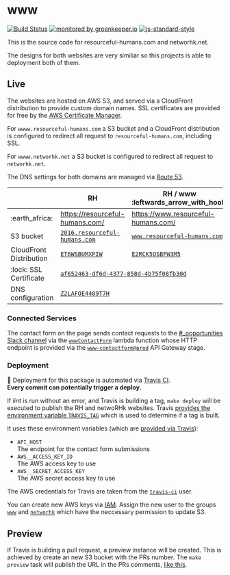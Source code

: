 # www

[![Build Status](https://travis-ci.org/ResourcefulHumans/www.svg)](https://travis-ci.org/ResourcefulHumans/www)
[![monitored by greenkeeper.io](https://img.shields.io/badge/greenkeeper.io-monitored-brightgreen.svg)](http://greenkeeper.io/) 
[![js-standard-style](https://img.shields.io/badge/code%20style-standard-brightgreen.svg)](http://standardjs.com/)

This is the source code for resourceful-humans.com and networhk.net.

The designs for both websites are very similiar so this projects is able to deployment both of them.

## Live

The websites are hosted on AWS S3, and served via a CloudFront distribution to provide custom domain names. SSL certificates are provided for free by the [AWS Certificate Manager](https://console.aws.amazon.com/acm/home?region=us-east-1).

For `wwww.resourceful-humans.com` a S3 bucket and a CloudFront distribution is configured to redirect all request to `resourceful-humans.com`, including SSL.

For `wwww.networhk.net` a S3 bucket is configured to redirect all request to `networhk.net`.

The DNS settings for both domains are managed via [Route 53](https://console.aws.amazon.com/route53/home?region=us-east-1#hosted-zones:).

<table>
<thead>
<tr>
<th></th><th>RH</th><th>RH / www :leftwards_arrow_with_hook:</th><th>netwoRHk</th><th>netwoRHk / www :leftwards_arrow_with_hook:</th>
</tr>
</thead>
<tbody>
<tr><td>:earth_africa:</td><td><a href="https://resourceful-humans.com/">https://resourceful-humans.com/</a></td><td><a href="https://www.resourceful-humans.com/">https://www.resourceful-humans.com/</a></td><td><a href="https://networhk.net/">https://networhk.net/</a></td><td><a href="http://www.networhk.net/">http://www.networhk.net/</a></td></tr>
<tr><td> S3 bucket </td><td> <a href="https://console.aws.amazon.com/s3/buckets/2016.resourceful-humans.com/?region=eu-central-1&tab=overview"><code>2016.resourceful-humans.com</code></a> </td><td> <a href="https://console.aws.amazon.com/s3/buckets/www.resourceful-humans.com/?region=eu-central-1&tab=overview"><code>www.resourceful-humans.com</code></a> </td><td> <a href="https://console.aws.amazon.com/s3/buckets/networhk.net/?region=eu-central-1&tab=overview"><code>networhk.net</code></a> </td><td> <a href="https://console.aws.amazon.com/s3/buckets/www.networhk.net/?region=eu-central-1&tab=overview"><code>www.networhk.net</code></a> </td></tr>
<tr><td> CloudFront Distribution </td><td> <a href="https://console.aws.amazon.com/cloudfront/home?region=eu-central-1#distribution-settings:ET6WSBUMXPIW"><code>ET6WSBUMXPIW</code></a> </td><td> <a href="https://console.aws.amazon.com/cloudfront/home?region=eu-central-1#distribution-settings:E2RCK5OSBFW3M5"><code>E2RCK5OSBFW3M5</code></a> </td><td> <a href="https://console.aws.amazon.com/cloudfront/home?region=eu-central-1#distribution-settings:E3TJYAKPKCTWDU"><code>E3TJYAKPKCTWDU</code></a> </td><td> - </td></tr>
<tr><td> :lock: SSL Certificate </td><td colspan="2"> <a href="https://console.aws.amazon.com/acm/home?region=us-east-1#/?id=af652463-df6d-4377-858d-4b75f08fb30d"><code>af652463-df6d-4377-858d-4b75f08fb30d</code></a> </td><td> <a href="https://console.aws.amazon.com/acm/home?region=us-east-1#/?id=9088401d-6917-482f-a45c-f8a4c976ab23"><code>9088401d-6917-482f-a45c-f8a4c976ab23</code></a> </td><td> - </td></tr>
<tr><td> DNS configuration </td><td colspan="2"> <a href="https://console.aws.amazon.com/route53/home?region=us-east-1#resource-record-sets:Z2LAFOE4409T7H"><code>Z2LAFOE4409T7H</code></a> </td><td colspan="2"> <a href="https://console.aws.amazon.com/route53/home?region=us-east-1#resource-record-sets:Z31RXI59NWRVN5"><code>Z31RXI59NWRVN5</code></a> </td></tr>
</tbody>
</table>

### Connected Services

The contact form on the page sends contact requests to the [#_opportunities Slack channel](https://rhway.slack.com/messages/C0JUJ7J3D/) via the [`wwwContactForm`](https://eu-central-1.console.aws.amazon.com/lambda/home?region=eu-central-1#/functions/wwwContactForm?tab=code) lambda function whose HTTP endpoint is provided via the [`www-contactform@prod`](https://eu-central-1.console.aws.amazon.com/apigateway/home?region=eu-central-1#/apis/2sy0mc1zj8/stages/prod) API Gateway stage. 

### Deployment

:rocket: Deployment for this package is automated via [Travis CI](https://github.com/ResourcefulHumans/www/blob/master/.travis.yml).  
**Every commit can potentially trigger a deploy.**

If *lint* is run without an error, and Travis is building a tag, `make deploy` will be executed to publish the RH and netwoRHk websites. Travis [provides the environment variable `TRAVIS_TAG`](https://docs.travis-ci.com/user/environment-variables/#Default-Environment-Variables) which is used to determine if a tag is built.

It uses these environment variables (which are [provided via Travis](https://travis-ci.org/ResourcefulHumans/www/settings)):

 * `API_HOST`  
   The endpoint for the contact form submissions
 * `AWS__ACCESS_KEY_ID`  
   The AWS access key to use
 * `AWS__SECRET_ACCESS_KEY`  
   The AWS secret access key to use

The AWS credentials for Travis are taken from the [`travis-ci`](https://console.aws.amazon.com/iam/home?region=eu-central-1#/users/travis-ci) user.
     
You can create new AWS keys via [IAM](https://console.aws.amazon.com/iam/home?region=eu-central-1). Assign the new user to the groups [`www`](https://console.aws.amazon.com/iam/home?region=eu-central-1#/groups/www?section=permissions) and [`networhk`](https://console.aws.amazon.com/iam/home?region=eu-central-1#/groups/networhk?section=permissions) which have the neccessary permission to update S3.

## Preview

If Travis is building a pull request, a preview instance will be created. This is achieved by create an new S3 bucket with the PRs number. The `make preview` task will publish the URL in the PRs comments, [like this](https://github.com/ResourcefulHumans/www/pull/4#issuecomment-254817438).
